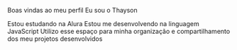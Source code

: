 Boas vindas ao meu perfil 
Eu sou o Thayson 

Estou estudando na Alura
Estou me desenvolvendo na linguagem JavaScript
Utilizo esse espaço para minha organização e compartilhamento dos meu projetos desenvolvidos
